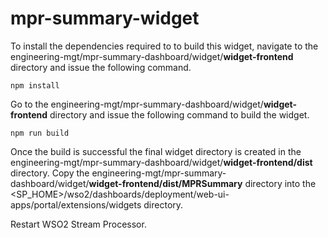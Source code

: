 # mpr-summary-widget #

To install the dependencies required to to build this widget, navigate to the engineering-mgt/mpr-summary-dashboard/widget/**widget-frontend** directory and issue the following command.
```
npm install
```

Go to the engineering-mgt/mpr-summary-dashboard/widget/**widget-frontend** directory and issue the following command to build the widget.
```
npm run build
```

Once the build is successful the final widget directory is created in the engineering-mgt/mpr-summary-dashboard/widget/**widget-frontend/dist** directory. Copy the engineering-mgt/mpr-summary-dashboard/widget/**widget-frontend/dist/MPRSummary** directory into the <SP_HOME>/wso2/dashboards/deployment/web-ui-apps/portal/extensions/widgets directory.

Restart WSO2 Stream Processor.
